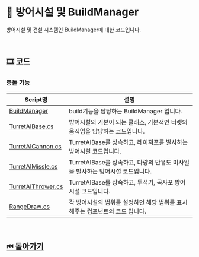 # 🔎 방어시설 및 BuildManager

방어시설 및 건설 시스템인 BuildManager에 대한 코드입니다.


<!--![이미지]()-->

<br>

## 🎞 코드 

### 충돌 기능
| Script명 | 설명 |
|---|---|
|[BuildManager](./BuildManager.cs)| build기능을 담당하는 BuildManager 입니다. |
|[TurretAIBase.cs](./TurretAIBase.cs)| 방어시설의 기본이 되는 클래스, 기본적인 터렛의 움직임을 담당하는 코드입니다. |
|[TurretAICannon.cs](./TurretAICannon.cs)| TurretAIBase를 상속하고, 레이져포를 발사하는 방어시설 코드입니다. |
|[TurretAIMissle.cs](./TurretAIMissle.cs)| TurretAIBase를 상속하고, 다량의 반유도 미사일을 발사하는 방어시설 코드입니다. |
|[TurretAIThrower.cs](./TurretAIThrower.cs)| TurretAIBase를 상속하고, 투석기, 곡사포 방어시설 코드입니다. |
|[RangeDraw.cs](./RangeDraw.cs)| 각 방어시설의 범위를 설정하면 해당 범위를 표시해주는 컴포넌트의 코드 입니다. |


<br>

## [⏮ 돌아가기](../../)
